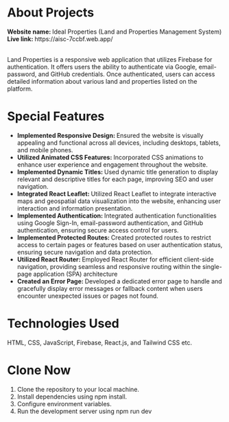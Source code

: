 

<h1>About Projects</h1>
<b> Website name: </b> Ideal Properties (Land and Properties Management System) </br>
<b>Live link: </b> https://aisc-7ccbf.web.app/ </br>
</br>

<p>Land Properties is a responsive web application that utilizes Firebase for authentication. It offers users the ability to authenticate via Google, email-password, and GitHub credentials. Once authenticated, users can access detailed information about various land and properties listed on the platform.</p>

<h1>Special Features</h1>
<ul>
    <li> <b> Implemented Responsive Design: </b> Ensured the website is visually appealing and functional across all devices, including desktops, tablets, and mobile phones. </li>
    <li> <b> Utilized Animated CSS Features: </b>  Incorporated CSS animations to enhance user experience and engagement throughout the website. </li>
    <li> <b> Implemented Dynamic Titles: </b> Used dynamic title generation to display relevant and descriptive titles for each page, improving SEO and user navigation. </li>
    <li> <b> Integrated React Leaflet: </b> Utilized React Leaflet to integrate interactive maps and geospatial data visualization into the website, enhancing user interaction and information presentation. </li>
    <li> <b> Implemented Authentication: </b>  Integrated authentication functionalities using Google Sign-In, email-password authentication, and GitHub authentication, ensuring secure access control for users. </li>
    <li> <b> Implemented Protected Routes: </b>  Created protected routes to restrict access to certain pages or features based on user authentication status, ensuring secure navigation and data protection. </li>
    <li> <b> Utilized React Router: </b> Employed React Router for efficient client-side navigation, providing seamless and responsive routing within the single-page application (SPA) architecture </li>
    <li> <b> Created an Error Page: </b> Developed a dedicated error page to handle and gracefully display error messages or fallback content when users encounter unexpected issues or pages not found. </li>

  
</ul>

<h1>Technologies Used</h1>
    HTML, CSS, JavaScript, Firebase, React.js, and Tailwind CSS etc. </br>

<h1>Clone Now</h1>
<ol>
    <li>Clone the repository to your local machine.</li>
    <li>Install dependencies using npm install.</li>
    <li>Configure environment variables.</li>
    <li>Run the development server using npm run dev</li>
</ol>
